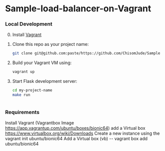 # Sample-load-balancer-on-Vagrant

### Local Development

0. Install [Vagrant](https://www.vagrantup.com/)

0. Clone this repo as your project name: 
    ```sh
    git clone git@github.com:paste/https://github.com/ChisomJude/Sample-load-balancer-on-Vagrant
    ```

0. Build your Vagrant VM using:

    ```sh
    vagrant up
    ```

0. Start Flask development server:
    ```sh
    cd my-project-name
    make run
  
  ### Requirements
  Install Vagrant  (Vagrantbox Image https://app.vagrantup.com/ubuntu/boxes/bionic64)
  add a  Virtual box https://www.virtualbox.org/wiki/Downloads
  Create a new instance using the vagrant init ubuntu/bionic64
  Add a Virtual box (vb) -- vagrant box add ubuntu/bionic64
 
  
